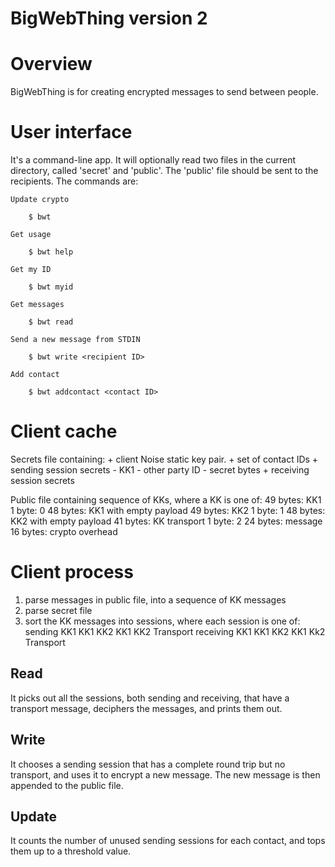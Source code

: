 BigWebThing version 2
=====================

# Overview

BigWebThing is for creating encrypted messages to send between people.

# User interface

It's a command-line app. It will optionally read two files in the current directory, called 'secret' and 'public'. The 'public' file should be sent to the recipients. The commands are:

    Update crypto

        $ bwt

    Get usage

        $ bwt help

    Get my ID

        $ bwt myid

    Get messages

        $ bwt read

    Send a new message from STDIN

        $ bwt write <recipient ID>

    Add contact

        $ bwt addcontact <contact ID>

# Client cache

Secrets file containing:
	+ client Noise static key pair.
	+ set of contact IDs
	+ sending session secrets
		- KK1
		- other party ID
		- secret bytes
	+ receiving session secrets

Public file containing sequence of KKs, where a KK is one of:
	49 bytes: KK1
		1 byte: 0
		48 bytes: KK1 with empty payload
	49 bytes: KK2
		1 byte: 1
		48 bytes: KK2 with empty payload
	41 bytes: KK transport
		1 byte: 2
		24 bytes: message
		16 bytes: crypto overhead

# Client process

1. parse messages in public file, into a sequence of KK messages
2. parse secret file
3. sort the KK messages into sessions, where each session is one of:
	sending
		KK1
		KK1 KK2
		KK1 KK2 Transport
	receiving
		KK1
		KK1 KK2
		KK1 Kk2 Transport

## Read

It picks out all the sessions, both sending and receiving, that have a transport message, deciphers the messages, and prints them out.

## Write

It chooses a sending session that has a complete round trip but no transport, and uses it to encrypt a new message. The new message is then appended to the public file.

## Update

It counts the number of unused sending sessions for each contact, and tops them up to a threshold value.
